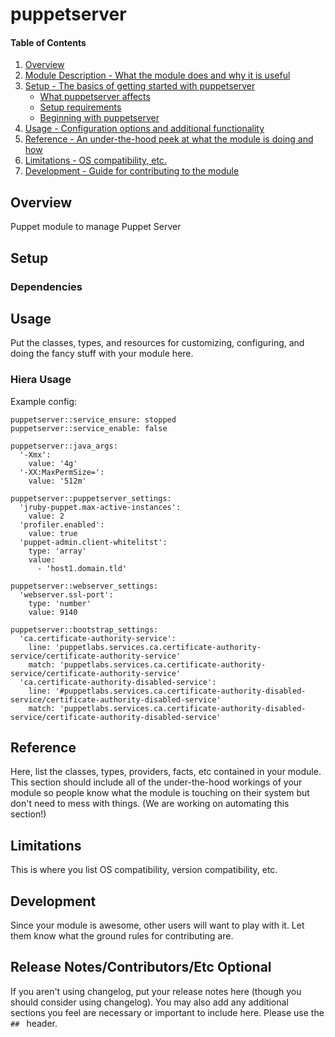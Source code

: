 # puppetserver

#### Table of Contents

1. [Overview](#overview)
2. [Module Description - What the module does and why it is useful](#module-description)
3. [Setup - The basics of getting started with puppetserver](#setup)
    * [What puppetserver affects](#what-puppetserver-affects)
    * [Setup requirements](#setup-requirements)
    * [Beginning with puppetserver](#beginning-with-puppetserver)
4. [Usage - Configuration options and additional functionality](#usage)
5. [Reference - An under-the-hood peek at what the module is doing and how](#reference)
5. [Limitations - OS compatibility, etc.](#limitations)
6. [Development - Guide for contributing to the module](#development)

## Overview

Puppet module to manage Puppet Server

## Setup

### Dependencies


## Usage

Put the classes, types, and resources for customizing, configuring, and doing
the fancy stuff with your module here.

### Hiera Usage

Example config:

    puppetserver::service_ensure: stopped
    puppetserver::service_enable: false

    puppetserver::java_args:
      '-Xmx':
        value: '4g'
      '-XX:MaxPermSize=':
        value: '512m'

    puppetserver::puppetserver_settings:
      'jruby-puppet.max-active-instances':
        value: 2
      'profiler.enabled':
        value: true
      'puppet-admin.client-whitelitst':
        type: 'array'
        value:
          - 'host1.domain.tld'

    puppetserver::webserver_settings:
      'webserver.ssl-port':
        type: 'number'
        value: 9140

    puppetserver::bootstrap_settings:
      'ca.certificate-authority-service':
        line: 'puppetlabs.services.ca.certificate-authority-service/certificate-authority-service'
        match: 'puppetlabs.services.ca.certificate-authority-service/certificate-authority-service'
      'ca.certificate-authority-disabled-service':
        line: '#puppetlabs.services.ca.certificate-authority-disabled-service/certificate-authority-disabled-service'
        match: 'puppetlabs.services.ca.certificate-authority-disabled-service/certificate-authority-disabled-service'

## Reference

Here, list the classes, types, providers, facts, etc contained in your module.
This section should include all of the under-the-hood workings of your module so
people know what the module is touching on their system but don't need to mess
with things. (We are working on automating this section!)

## Limitations

This is where you list OS compatibility, version compatibility, etc.

## Development

Since your module is awesome, other users will want to play with it. Let them
know what the ground rules for contributing are.

## Release Notes/Contributors/Etc **Optional**

If you aren't using changelog, put your release notes here (though you should
consider using changelog). You may also add any additional sections you feel are
necessary or important to include here. Please use the `## ` header.
